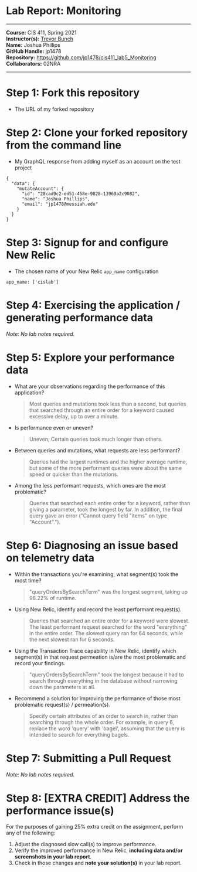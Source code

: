 # Lab Report: Monitoring
___
**Course:** CIS 411, Spring 2021  
**Instructor(s):** [Trevor Bunch](https://github.com/trevordbunch)  
**Name:** Joshua Phillips  
**GitHub Handle:** jp1478  
**Repository:** https://github.com/jp1478/cis411_lab5_Monitoring  
**Collaborators:** 02NRA
___

# Step 1: Fork this repository
- The URL of my forked repository

# Step 2: Clone your forked repository from the command line
- My GraphQL response from adding myself as an account on the test project
```
{
  "data": {
    "mutateAccount": {
      "id": "28cad9c2-ed51-458e-9828-13969a2c9082",
      "name": "Joshua Phillips",
      "email": "jp1478@messiah.edu"
    }
  }
}
```

# Step 3: Signup for and configure New Relic
- The chosen name of your New Relic ```app_name``` configuration
```
app_name: ['cislab']
```

# Step 4: Exercising the application / generating performance data

_Note: No lab notes required._

# Step 5: Explore your performance data
* What are your observations regarding the performance of this application? 
  > Most queries and mutations took less than a second, but queries that searched through an entire order for a keyword caused excessive delay, up to over a minute. 
* Is performance even or uneven? 
  > Uneven; Certain queries took much longer than others.
* Between queries and mutations, what requests are less performant? 
  > Queries had the largest runtimes and the higher average runtime, but some of the more performant queries were about the same speed or quicker than the mutations. 
* Among the less performant requests, which ones are the most problematic?
  > Queries that searched each entire order for a keyword, rather than giving a parameter, took the longest by far. In addition, the final query gave an error ("Cannot query field \"items\" on type \"Account\"."). 

# Step 6: Diagnosing an issue based on telemetry data
* Within the transactions you're examining, what segment(s) took the most time?
  > "queryOrdersBySearchTerm" was the longest segment, taking up 98.22% of runtime.
* Using New Relic, identify and record the least performant request(s).
  > Queries that searched an entire order for a keyword were slowest. The least performant request searched for the word "everything" in the entire order. The slowest query ran for 64 seconds, while the next slowest ran for 6 seconds.
* Using the Transaction Trace capability in New Relic, identify which segment(s) in that request permeation is/are the most problematic and record your findings.
  > "queryOrdersBySearchTerm" took the longest because it had to search through everything in the database without narrowing down the parameters at all. 
* Recommend a solution for improving the performance of those most problematic request(s) / permeation(s).
  > Specify certain attributes of an order to search in, rather than searching through the whole order. For example, in query 6, replace the word 'query' with 'bagel', assuming that the query is intended to search for everything bagels. 

# Step 7: Submitting a Pull Request
_Note: No lab notes required._

# Step 8: [EXTRA CREDIT] Address the performance issue(s)
For the purposes of gaining 25% extra credit on the assignment, perform any of the following:
1. Adjust the diagnosed slow call(s) to improve performance. 
2. Verify the improved performance in New Relic, **including data and/or screenshots in your lab report**.
2. Check in those changes and **note your solution(s)** in your lab report.